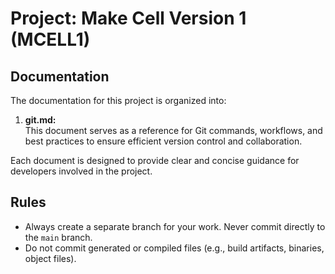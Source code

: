 
# Project: Make Cell Version 1 (MCELL1)
## Documentation

The documentation for this project is organized into:

1. **git.md:**  
   This document serves as a reference for Git commands, workflows, and best practices to ensure efficient version control and collaboration.

Each document is designed to provide clear and concise guidance for developers involved in the project.
## Rules
- Always create a separate branch for your work. Never commit directly to the `main` branch.  
- Do not commit generated or compiled files (e.g., build artifacts, binaries, object files). 
